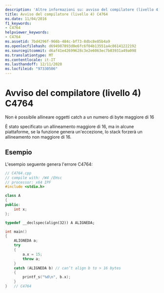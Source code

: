 ```yaml
---
description: 'Altre informazioni su: avviso del compilatore (livello 4) C4764'
title: Avviso del compilatore (livello 4) C4764
ms.date: 11/04/2016
f1_keywords:
- C4764
helpviewer_keywords:
- C4764
ms.assetid: 7bd4296f-966b-484c-bf73-8dbc8e85b4a9
ms.openlocfilehash: d694987893d0e6fc6f04b13551a4c86141222192
ms.sourcegitcommit: d6af41e42699628c3e2e6063ec7b03931a49a098
ms.translationtype: MT
ms.contentlocale: it-IT
ms.lasthandoff: 12/11/2020
ms.locfileid: "97330506"
---
```

# <a name="compiler-warning-level-4-c4764"></a>Avviso del compilatore (livello 4) C4764

Non è possibile allineare oggetti catch a un numero di byte maggiore di 16

È stato specificato un allineamento maggiore di 16, ma in alcune piattaforme, se la funzione genera un'eccezione, lo stack forzerà un allineamento non maggiore di 16.

## <a name="example"></a>Esempio

L'esempio seguente genera l'errore C4764:

```cpp
// C4764.cpp
// compile with: /W4 /EHsc
// processor: x64 IPF
#include <stdio.h>

class A
{
public:
    int x;
};

typedef __declspec(align(32)) A ALIGNEDA;

int main()
{
    ALIGNEDA a;
    try
    {
        a.x = 15;
        throw a;
    }
    catch (ALIGNEDA b) // can’t align b to > 16 bytes
    {
        printf_s("%d\n", b.x);
    }
}   // C4764
```
